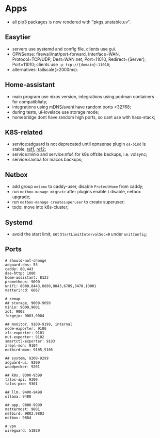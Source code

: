 # Apps

- all pip3 packages is now rendered with "pkgs.unstable.uv".

## Easytier

- servers use systemd and config file, clients use gui.
- OPNSense: firewall/nat/port-forward, Interface=WAN, Protocol=TCP/UDP, Dest=WAN net, Port=11010, Redirect={Server}, Port=11010; clients use `-p tcp://{domain}:11010`;
- alternatives: tailscale(>2000ms).

## Home-assistant

- main program use nixos version, integrations using podman containers for compatibliaty;
- integrations using mDNS/avahi have random ports >32768;
- during tests, ui-lovelace use storage mode;
- homebridge dont have random high ports, so cant use with hass-stack;

## K8S-related

- service:adguard is not deprecated until opnsense plugin `os-bind` is stable, [ref1](https://github.com/kubernetes-sigs/external-dns/issues/3721), [ref2](https://github.com/opnsense/plugins/pull/4177);
- service:minio and service:nfs4 for k8s offsite backups, i.e. volsync;
- service:samba for macos backups;

## Netbox

- add group `netbox` to caddy-user, disable `ProtectHome` from caddy;
- run `netbox-manage migrate` after plugins enable / disable, netbox upgrade;
- run `netbox-manage createsuperuser` to create superuser;
- todo: move into k8s-cluster;

## Systemd

- avoid the start limit, set `StartLimitIntervalSec=0` under `unitConfig`;

## Ports

```shell
# should-not-change
adguard-dns: 53
caddy: 80,443
dae-http: 1080
home-assistant: 8123
prometheus: 9090
unifi: 8080,8443,8880,8843,6789,3478,10001
matterircd: 6667

# remap
## storage, 9000-9099
minio: 9000,9001
zot: 9002
forgejo: 9003,9004

## monitor, 9100-9199, internal
node-exporter: 9100
zfs-exporter: 9101
nut-exporter: 9102
smartctl-exporter: 9103
zrepl-mon: 9104
netbird-mon: 9105,9106

## system, 9200-9299
adguard-ui: 9200
woodpecker: 9201

## k8s, 9300-9399
talos-api: 9300
talos-pxe: 9301

## llm, 9400-9499
ollama: 9400

## app, 9800-9999
mattermost: 9801
netbird: 9802,9803
netbox: 9804

# vpn
wireguard: 51820

```
